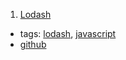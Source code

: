 1. [Lodash](https://lodash.com/)
  * tags: [lodash](tags/lodash.md), [javascript](tags/javascript.md)
  * [github](https://github.com/lodash/lodash)
